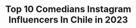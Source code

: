 ---
title: Top 10 Comedians Instagram Influencers In Chile in 2023
description: >-
  Find top comedians Instagram influencers in Chile in 2023. Most popular hashtags: #humor #comedia #apruebo.
platform: Instagram
hits: 41
text_top: Analyze the most popular Instagram accounts on inBeat.
text_bottom: inBeat aggregates 41 Instagram influencers like this in Chile for you to pitch.
profiles:
  - username: "gloriabenavides_oficial"
    fullname: >-
      Gloria Benavides
    bio: >-
      Cantante y comediante. Fundadora de Jappening con Ja y Sábado Gigante como La Cuatro. 9 veces en Festival de Viña.
    location: "Chile"
    followers: 47769
    engagement: 390
    commentsToLikes: 0.077625
    id: ck5hhnfqf958d0i118z2t5ony
    verified: false
    hashtags: "#challengeaccepted, #womensupportingwomen"
  - username: "alisonmandel"
    fullname: >-
      Alison Mandel
    bio: >-
      Stand Up, Comediante, Guionista, Actriz 🇨🇱🎤🎙 #alisonmandel 🌟 Sergio@saproducciones.cl @saproducciones.cl 🐈 Muamia 💙
    location: "Chile"
    followers: 943953
    engagement: 299
    commentsToLikes: 0.016232
    id: ck5hdhx1vnimo0i11c63cw6q1
    verified: true
    hashtags: "#adgsk, #thisisus, #cuidatedelameningitis, #adsgsk"
  - username: "srtablum"
    fullname: >-
      Karol Blum
    bio: >-
      Multipolar 🧚‍♀️ Videos para reír y llorar 🛸 Actriz🎭 Comediante🎙️Doblaje🐢Mamá🦁 #apruebo #freebritney Tiktok @srtablum
    location: "Chile"
    followers: 64605
    engagement: 382
    commentsToLikes: 0.033821
    id: ck0w0qob2fkke0i19zv1r9mgw
    verified: false
    hashtags: "#canastafest, #yapocroma, #latiktoker, #nancy"
  - username: "gonzalezcomediante"
    fullname: >-
      Rᴏᴅʀɪɢᴏ Gᴏɴᴢáʟᴇᴢ Rᴜʙɪᴏ🕺
    bio: >-
      #Actor #Comediante panelista en #abrazodegolcdf de @cdf.cl 🎤 #𝕥𝕖𝕔𝕙𝕟𝕚𝕔𝕠𝕝𝕠𝕣 del blanco y negro al color #standupcomedy
    location: "Chile"
    followers: 37935
    engagement: 129
    commentsToLikes: 0.083868
    id: ck5pvgq2ehsuh0i11vske4wbk
    verified: false
    hashtags: "#standup, #ficcion, #showonline, #apruebo"
  - username: "ronalalvar"
    fullname: >-
      ronal Alvarado
    bio: >-
      Comediante, animador, creador de videos 🇻🇪📍🇨🇱
    location: "Chile"
    followers: 17879
    engagement: 174
    commentsToLikes: 0.239237
    id: ck6u9mnjqyen10j71huywfl6v
    verified: false
    hashtags: "#venezolanosenchile, #ronalalvarado, #humor, #debate"
  - username: "yamireyna"
    fullname: >-
      Yamila Reyna
    bio: >-
      Actriz-comediante-argenchilena🇦🇷🇨🇱
    location: "Chile"
    followers: 419539
    engagement: 159
    commentsToLikes: 0.024721
    id: ck5zkfnr6je8x0i14wa6jjx3x
    verified: true
    hashtags: "#yoapruebo, #standup, #tbt, #libresoy"
  - username: "juanpapintoss"
    fullname: >-
      juanpapintoss
    bio: >-
      Cuenta de Ph @pablopintosphoto Comediante🤣 Fotógrafo📷 Boludo🤦🏾‍♂️ Ex astronauta👨🏽‍🚀 La milanesa es la esencia de la vida🤤 Hijo de mi mamá🤷🏽‍♂️
    location: "Chile"
    followers: 22288
    engagement: 170
    commentsToLikes: 0.011188
    id: ck5zq5c9vtyor0i14oe1l99vo
    verified: false
    hashtags: "#humor, #comedia, #comediante, #humorista"
  - username: "remigioremedy"
    fullname: >-
      Remigio Remedy
    bio: >-
      Actor/ Comediante/ StandupComedy/Artista Marcial. remigio.remedy@gmail.com
    location: "Chile"
    followers: 32568
    engagement: 171
    commentsToLikes: 0.085123
    id: ck5q5quf6u5f80i110n6j15fz
    verified: false
    hashtags: ""
  - username: "chamojung"
    fullname: >-
      Julio Jung Duvauchelle
    bio: >-
      Actor, comediante, director, papá de Matilda, papastro de Jose y Santi, loco x Tati #verdadesocultas #mcc #festivaldeolmue @chamotips
    location: "Chile"
    followers: 164289
    engagement: 135
    commentsToLikes: 0.069520
    id: ck5zjcbsahc9j0i14uayzaig8
    verified: true
    hashtags: "#buenfinde, #topulen, #buenosdias, #buenasnoches"
  - username: "tatianamolinaactriz"
    fullname: >-
      Tatiana Molina
    bio: >-
      Actriz chilena 🎭| Teatro 🎬|TV 💻👌Coach 🙋🎙️Comediante |Standup
    location: "Chile"
    followers: 19312
    engagement: 161
    commentsToLikes: 0.109410
    id: ck0w1gj7bj8ha0i199vn1seic
    verified: false
    hashtags: "#teamovalentina, #valentinateamo, #actress, #loscobresdevitacura"
---